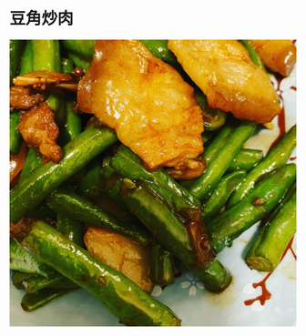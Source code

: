 # 豆角炒肉

![&#x8C46;&#x89D2;&#x7092;&#x8089;](.gitbook/assets/8118ebc0-3d30-4a38-8248-1a9e56c1e378.jpg)

